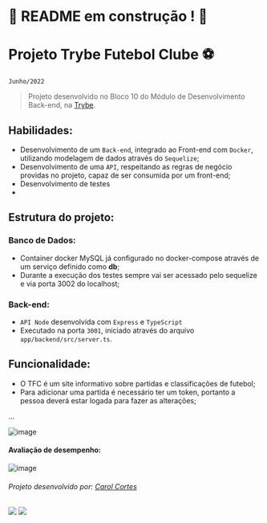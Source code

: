 # :construction: README em construção ! :construction:

# Projeto Trybe Futebol Clube :soccer:
``Junho/2022``

> Projeto desenvolvido no Bloco 10 do Módulo de Desenvolvimento Back-end, na [Trybe](https://www.betrybe.com/).

## Habilidades:
  - Desenvolvimento de um `Back-end`, integrado ao Front-end com `Docker`, utilizando modelagem de dados através do `Sequelize`;
  - Desenvolvimento de uma `API`, respeitando as regras de negócio providas no projeto, capaz de ser consumida por um front-end;
  - Desenvolvimento de testes
  - 

## Estrutura do projeto:

### Banco de Dados:
  - Container docker MySQL já configurado no docker-compose através de um serviço definido como **db**;
  - Durante a execução dos testes sempre vai ser acessado pelo sequelize e via porta 3002 do localhost;

### Back-end:
  - `API Node` desenvolvida com `Express` e `TypeScript`
  - Executado na porta `3001`, iniciado através do arquivo `app/backend/src/server.ts`.
 
 ## Funcionalidade:
  - O TFC é um site informativo sobre partidas e classificações de futebol;
  - Para adicionar uma partida é necessário ter um token, portanto a pessoa deverá estar logada para fazer as alterações;
  
  ...
  
  ![image](https://user-images.githubusercontent.com/98475840/236833597-b2314db6-dada-47a2-b59a-2c7189e41988.png)

 #### Avaliação de desempenho:

![image](https://user-images.githubusercontent.com/98475840/236831432-288d7ca9-5b34-47be-aca1-7124b0a5bd08.png)

###### Projeto desenvolvido por: [Carol Cortes](https://github.com/carolcortes)

  <a href = "mailto:caroline.ocortes@gmail.com"><img src="https://img.shields.io/badge/-Gmail-%23333?style=for-the-badge&logo=gmail&logoColor=white" target="_blank"></a>
  <a href="https://www.linkedin.com/in/carolinecortess/" target="_blank"><img src="https://img.shields.io/badge/-LinkedIn-%230077B5?style=for-the-badge&logo=linkedin&logoColor=white"></a>
